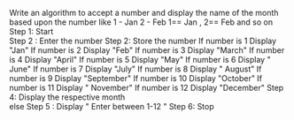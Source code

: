 

 Write an algorithm to accept a number and display the name of the month based upon the number
    like
        1 - Jan
        2 - Feb
 1== Jan , 2== Feb and so on 
 Step 1:  Start  
     Step 2 : Enter the number
     Step 2:  Store the number
             If number is 1 
             Display "Jan"
             If number is 2 
             Display "Feb"
             If number is 3 
             Display "March"
             If number is 4 
             Display "April"
             If number is 5 
             Display "May"
             If number is 6 
             Display " June"
             If number is 7 
             Display "July"
             If number is 8 
             Display " August"
             If number is 9 
             Display "September"
             If number is 10 
             Display "October"
             If number is 11 
             Display " November"
             If number is 12 
             Display "December"
        Step 4: Display the respective month    
             else 
        Step 5 : Display " Enter between 1-12 "
      Step 6: Stop
    





 
